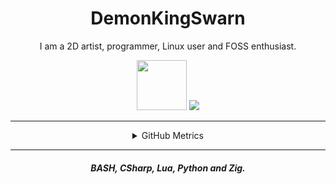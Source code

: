 <h1 align="center">
    DemonKingSwarn
</h1>
<p align="center">
    I am a 2D artist, programmer, Linux user and FOSS enthusiast.
</p>

<p align="center">
    <a href="https://discord.com/users/738208268840599623"><code><img src="https://discord.c99.nl/widget/theme-4/453522683745927178.png" height="80px"></code></a>
    <a href="https://discord.gg/JF85vTkDyC"><img src="https://invidget.switchblade.xyz/JF85vTkDyC"></a>
</p>

<hr>

<details align="center">
<summary>GitHub Metrics</summary>
<img src="https://metrics.lecoq.io/demonkingswarn?template=classic&followup=1&people=1&activity=1&achievements=1&lines=1&repositories=1&repositories=100&repositories.batch=100&repositories.forks=false&repositories.affiliations=owner&followup.sections=repositories&followup.indepth=false&people.limit=24&people.identicons=false&people.size=28&people.types=followers%2C%20following&people.shuffle=false&activity.limit=5&activity.load=300&activity.days=14&activity.visibility=all&activity.timestamps=false&activity.filter=all&achievements.threshold=C&achievements.secrets=true&achievements.display=detailed&achievements.limit=7&repositories.featured=demonkingswarn%2Fytmenu&config.timezone=Asia%2FKolkata">
</details>

<hr>

<h4 align="center">
    <i>
        BASH, CSharp, Lua, Python and Zig.
    </i>
</h4>
